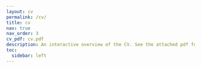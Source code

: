 ```yaml
---
layout: cv
permalink: /cv/
title: cv
nav: true
nav_order: 3
cv_pdf: cv.pdf
description: An interactive overview of the CV. See the attached pdf for full details.
toc:
  sidebar: left
---
```

